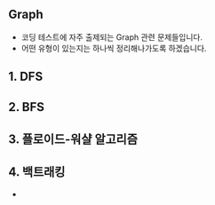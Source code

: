 ## Graph
- 코딩 테스트에 자주 출제되는 Graph 관련 문제들입니다.
- 어떤 유형이 있는지는 하나씩 정리해나가도록 하겠습니다.

## 1. DFS

## 2. BFS

## 3. 플로이드-워샬 알고리즘

## 4. 백트래킹
- 